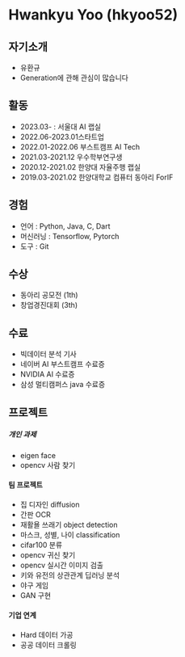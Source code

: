 # Hwankyu Yoo (hkyoo52)

## 자기소개

  * 유환규
  * Generation에 관해 관심이 많습니다


## 활동
  * 2023.03- : 서울대 AI 랩실
  * 2022.06-2023.01스타트업
  * 2022.01-2022.06 부스트캠프 AI Tech
  * 2021.03-2021.12 우수학부연구생
  * 2020.12-2021.02 한양대 자율주행 랩실
  * 2019.03-2021.02 한양대학교 컴퓨터 동아리 ForIF


## 경험
* 언어 : Python, Java, C, Dart
* 머신러닝 : Tensorflow, Pytorch
* 도구 : Git


## 수상
* 동아리 공모전 (1th)
* 창업경진대회 (3th)

## 수료
* 빅데이터 분석 기사
* 네이버 AI 부스트캠프 수료증
* NVIDIA AI 수료증
* 삼성 멀티캠퍼스 java 수료증


## 프로젝트
 
##### 개인 과제
  * eigen face
  * opencv 사람 찾기 
  
#### 팀 프로젝트
  * 집 디자인 diffusion
  * 간판 OCR
  * 재활욜 쓰래기 object detection
  * 마스크, 성별, 나이 classification
  * cifar100 분류
  * opencv 귀신 찾기
  * opencv 실시간 이미지 검출
  * 키와 유전의 상관관계 딥러닝 분석
  * 야구 게임
  * GAN 구현

#### 기업 연계
  * Hard 데이터 가공
  * 공공 데이터 크롤링
  

